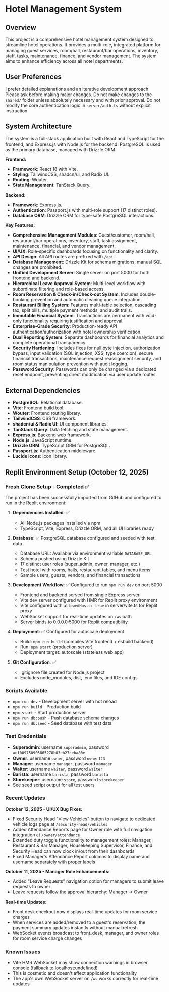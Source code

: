 # Hotel Management System

## Overview
This project is a comprehensive hotel management system designed to streamline hotel operations. It provides a multi-role, integrated platform for managing guest services, room/hall, restaurant/bar operations, inventory, staff, tasks, maintenance, finance, and vendor management. The system aims to enhance efficiency across all hotel departments.

## User Preferences
I prefer detailed explanations and an iterative development approach. Please ask before making major changes. Do not make changes to the `shared/` folder unless absolutely necessary and with prior approval. Do not modify the core authentication logic in `server/auth.ts` without explicit instruction.

## System Architecture
The system is a full-stack application built with React and TypeScript for the frontend, and Express.js with Node.js for the backend. PostgreSQL is used as the primary database, managed with Drizzle ORM.

**Frontend:**
-   **Framework**: React 18 with Vite.
-   **Styling**: TailwindCSS, shadcn/ui, and Radix UI.
-   **Routing**: Wouter.
-   **State Management**: TanStack Query.

**Backend:**
-   **Framework**: Express.js.
-   **Authentication**: Passport.js with multi-role support (17 distinct roles).
-   **Database ORM**: Drizzle ORM for type-safe PostgreSQL interactions.

**Key Features:**
-   **Comprehensive Management Modules**: Guest/customer, room/hall, restaurant/bar operations, inventory, staff, task assignment, maintenance, financial, and vendor management.
-   **UI/UX**: Role-specific dashboards focusing on functionality and clarity.
-   **API Design**: All API routes are prefixed with `/api`.
-   **Database Management**: Drizzle Kit for schema migrations; manual SQL changes are prohibited.
-   **Unified Development Server**: Single server on port 5000 for both frontend and backend.
-   **Hierarchical Leave Approval System**: Multi-level workflow with subordinate filtering and role-based access.
-   **Room Reservation & Check-in/Check-out System**: Includes double-booking prevention and automatic cleaning queue integration.
-   **Restaurant Billing System**: Features multi-table selection, cascading tax, split bills, multiple payment methods, and audit trails.
-   **Immutable Financial System**: Transactions are permanent with void-only functionality requiring justification and approval.
-   **Enterprise-Grade Security**: Production-ready API authentication/authorization with hotel ownership verification.
-   **Dual Reporting System**: Separate dashboards for financial analytics and complete operational transparency.
-   **Security Hardening**: Includes fixes for null byte injection, authorization bypass, input validation (SQL injection, XSS, type coercion), secure financial transactions, maintenance request reassignment security, and room status manipulation prevention with audit logging.
-   **Password Security**: Passwords can only be changed via a dedicated reset endpoint, preventing direct modification via user update routes.

## External Dependencies
-   **PostgreSQL**: Relational database.
-   **Vite**: Frontend build tool.
-   **Wouter**: Frontend routing library.
-   **TailwindCSS**: CSS framework.
-   **shadcn/ui & Radix UI**: UI component libraries.
-   **TanStack Query**: Data fetching and state management.
-   **Express.js**: Backend web framework.
-   **Node.js**: JavaScript runtime.
-   **Drizzle ORM**: TypeScript ORM for PostgreSQL.
-   **Passport.js**: Authentication middleware.
-   **Lucide icons**: Icon library.

## Replit Environment Setup (October 12, 2025)

### Fresh Clone Setup - Completed ✅
The project has been successfully imported from GitHub and configured to run in the Replit environment:

1. **Dependencies Installed**: ✅
   - All Node.js packages installed via npm
   - TypeScript, Vite, Express, Drizzle ORM, and all UI libraries ready

2. **Database**: ✅ PostgreSQL database configured and seeded with test data
   - Database URL: Available via environment variable `DATABASE_URL`
   - Schema pushed using Drizzle Kit
   - 17 distinct user roles (super_admin, owner, manager, etc.)
   - Test hotel with rooms, halls, restaurant tables, and menu items
   - Sample users, guests, vendors, and financial transactions

3. **Development Workflow**: ✅ Configured to run `npm run dev` on port 5000
   - Frontend and backend served from single Express server
   - Vite dev server configured with HMR for Replit proxy environment
   - Vite configured with `allowedHosts: true` in server/vite.ts for Replit proxy
   - WebSocket support for real-time updates on `/ws` path
   - Server binds to 0.0.0.0:5000 for Replit compatibility

4. **Deployment**: ✅ Configured for autoscale deployment
   - Build: `npm run build` (compiles Vite frontend + esbuild backend)
   - Run: `npm start` (production server)
   - Deployment target: autoscale (stateless web app)

5. **Git Configuration**: ✅
   - .gitignore file created for Node.js project
   - Excludes node_modules, dist, .env files, and IDE configs

### Scripts Available
- `npm run dev` - Development server with hot reload
- `npm run build` - Production build
- `npm start` - Start production server
- `npm run db:push` - Push database schema changes
- `npm run db:seed` - Seed database with test data

### Test Credentials
- **Superadmin**: username `superadmin`, password `aef009750905865270b03eb27ceba80e`
- **Owner**: username `owner`, password `owner123`
- **Manager**: username `manager`, password `manager`
- **Waiter**: username `waiter`, password `waiter`
- **Barista**: username `barista`, password `barista`
- **Storekeeper**: username `store`, password `storekeeper`
- See seed script output for all test users

### Recent Updates

**October 12, 2025 - UI/UX Bug Fixes:**
- Fixed Security Head "View Vehicles" button to navigate to dedicated vehicle logs page at `/security-head/vehicles`
- Added Attendance Reports page for Owner role with full navigation integration at `/owner/attendance`
- Extended duty toggle functionality to management roles: Manager, Restaurant & Bar Manager, Housekeeping Supervisor, Finance, and Security Head can now clock in/out from their dashboards
- Fixed Manager's Attendance Report columns to display name and username separately with proper labels

**October 11, 2025 - Manager Role Enhancements:**
- Added "Leave Requests" navigation option for managers to submit leave requests to owner
- Leave requests follow the approval hierarchy: Manager → Owner

**Real-time Updates:**
- Front desk checkout now displays real-time updates for room service charges
- When services are added/removed to a guest's reservation, the payment summary updates instantly without manual refresh
- WebSocket events broadcast to front_desk, manager, and owner roles for room service charge changes

### Known Issues
- Vite HMR WebSocket may show connection warnings in browser console (fallback to localhost:undefined)
- This is cosmetic and doesn't affect application functionality
- The app's own WebSocket server on `/ws` works correctly for real-time updates